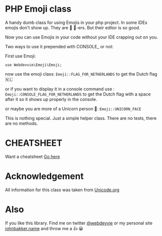PHP Emoji class
===============
A handy dumb class for using Emojis in your php project. In some IDEs emojis don't show up.
They are 🎉 💩-ers. But their editor is so good.

Now you can use Emojis in your code without your IDE crapping out on you.

Two ways to use it prepended with CONSOLE_ or not:

First use Emoji:

`use Webdevvie\Emoji\Emoji;`

now use the emoji class:
`Emoji::FLAG_FOR_NETHERLANDS` to get the Dutch flag 🇳🇱

or if you want to display it in a console command use :
 `Emoji::CONSOLE_FLAG_FOR_NETHERLANDS` to get the Dutch flag with a space after it so it shows up properly in the console.

or maybe you are more of a Unicorn person 🦄:
`Emoji::UNICORN_FACE`


This is nothing special. Just a simple helper class.
There are no tests, there are no methods.

CHEATSHEET
==========
Want a cheatsheet
[Go here](CHEATSHEET.md)


Acknowledgement
===============
All information for this class was taken from
[Unicode.org](http://unicode.org/emoji/charts/full-emoji-list.html)

Also
====
If you like this library. Find me on twitter [@webdevvie](http://twitter.com/webdevvie) or my personal site [johnbakker.name](http://johnbakker.name) and throw me a 👍 😀

